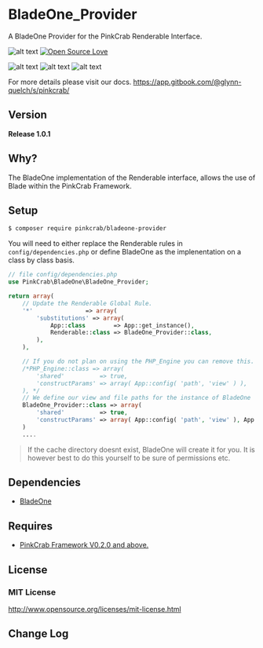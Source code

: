 # BladeOne_Provider
A BladeOne Provider for the PinkCrab Renderable Interface.



![alt text](https://img.shields.io/badge/Current_Version-1.0.1-green.svg?style=flat " ") 
[![Open Source Love](https://badges.frapsoft.com/os/mit/mit.svg?v=102)](https://github.com/ellerbrock/open-source-badge/)

![alt text](https://img.shields.io/badge/PHPStan-level%208-brightgreen.svg?style=flat " ") 
![alt text](https://img.shields.io/badge/PHPUnit-PASSING-brightgreen.svg?style=flat " ") 
![alt text](https://img.shields.io/badge/PHCBF-WP_Extra-brightgreen.svg?style=flat " ") 

For more details please visit our docs.
https://app.gitbook.com/@glynn-quelch/s/pinkcrab/


## Version ##
**Release 1.0.1**


## Why? ##
The BladeOne implementation of the Renderable interface, allows the use of Blade within the PinkCrab Framework. 

## Setup ##

````bash 
$ composer require pinkcrab/bladeone-provider
````

You will need to either replace the Renderable rules in ````config/dependencies.php```` or define BladeOne as the implenentation on a class by class basis.

````php
// file config/dependencies.php
use PinkCrab\BladeOne\BladeOne_Provider;

return array(
	// Update the Renderable Global Rule.
	'*'               => array(
		'substitutions' => array(
			App::class        => App::get_instance(),
			Renderable::class => BladeOne_Provider::class,
		),
	),

    // If you do not plan on using the PHP_Engine you can remove this. 
	/*PHP_Engine::class => array(
		'shared'          => true,
		'constructParams' => array( App::config( 'path', 'view' ) ),
	), */
    // We define our view and file paths for the instance of BladeOne
    BladeOne_Provider::class => array(
		'shared'          => true,
		'constructParams' => array( App::config( 'path', 'view' ), App::config( 'path', 'upload_root/blade_cache' ) ),
	)
    ....
````
> If the cache directory doesnt exist, BladeOne will create it for you. It is however best to do this yourself to be sure of permissions etc.

## Dependencies ##
* [BladeOne](https://github.com/EFTEC/BladeOne)

## Requires ##
* [PinkCrab Framework V0.2.0 and above.](https://github.com/Pink-Crab/Framework__core)


## License ##

### MIT License ###
http://www.opensource.org/licenses/mit-license.html  

## Change Log ##

